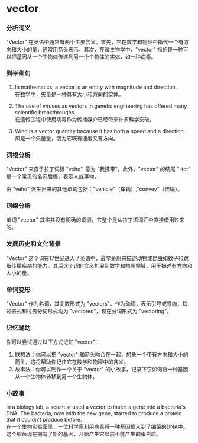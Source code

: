 # vector

### 分析词义

  

"Vector" 在英语中通常有两个主要含义。首先，它在数学和物理中指代一个有方向和大小的量，通常用箭头表示。其次，在微生物学中，"vector" 指的是一种可以把基因从一个生物体传递到另一个生物体的实体，如一种病毒。

  

### 列举例句

  

1.  In mathematics, a vector is an entity with magnitude and direction.  
    在数学中，矢量是一种具有大小和方向的实体。
    
      
    
2.  The use of viruses as vectors in genetic engineering has offered many scientific breakthroughs.  
    在遗传工程中使用病毒作为传播媒介已经带来许多科学突破。
    
      
    
3.  Wind is a vector quantity because it has both a speed and a direction.  
    风是一个矢量量，因为它既有速度又有方向。
    
      
    

  

### 词根分析

  

"Vector" 来自于拉丁词根 "veho", 意为 "我携带"。此外，"vector" 的结尾 "-tor" 是一个常见的名词后缀，表示人或事物。

  

由 "veho" 派生出来的其他单词包括："vehicle"（车辆）,"convey"（传输）。

  

### 词缀分析

  

单词 "vector" 其实并没有明确的词缀，它整个是从拉丁语词汇中直接借用过来的。

  

### 发展历史和文化背景

  

"Vector" 这个词在17世纪进入了英语中，最早是用来描述动物或昆虫如蚊子和跳蚤传播疾病的能力。其后这个词的含义扩展到数学和物理领域，用于描述有方向和大小的量。

  

### 单词变形

  

"Vector" 作为名词，其复数形式为 "vectors"。作为动词，表示引导或导向，其过去式和过去分词形式均为 "vectored"，现在分词形式为 "vectoring"。

  

### 记忆辅助

  

你可以尝试通过以下方式记忆 "vector"：

  

1.  联想法：你可以把 "vector" 和箭头吻合在一起，想象一个带有方向和大小的箭头，这将帮助你记住它在数学和物理中的含义。
2.  故事法：你可以制作一个关于 "vector" 的小故事，记录下它如何将一种基因从一个生物体转移到另一个生物体。

  

### 小故事

  

In a biology lab, a scientist used a vector to insert a gene into a bacteria's DNA. The bacteria, now with the new gene, started to produce a protein that it couldn't produce before.  
在一个生物实验室里，一位科学家利用病毒将一种基因插入到了细菌的DNA中。这个细菌现在拥有了新的基因，开始产生它以前不能产生的蛋白质。
